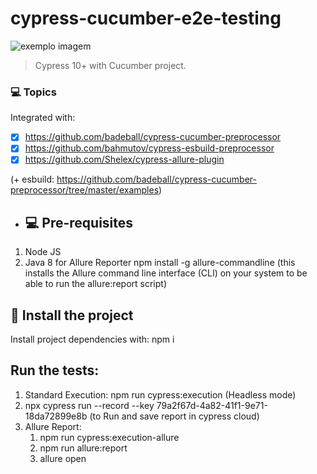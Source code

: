 # cypress-cucumber-e2e-testing

<img src="https://media-exp1.licdn.com/dms/image/C4E0BAQF1dg2KtKFdPg/company-logo_200_200/0/1626295436859?e=2159024400&v=beta&t=Ib_T9PXXQxkHRKnj3Oe65EKuR6EAh01IgAA6IGvU0FY" alt="exemplo imagem">

> Cypress 10+ with Cucumber project.

### 💻 Topics

Integrated with:

- [x] https://github.com/badeball/cypress-cucumber-preprocessor
- [x] https://github.com/bahmutov/cypress-esbuild-preprocessor
- [x] https://github.com/Shelex/cypress-allure-plugin

(+ esbuild: https://github.com/badeball/cypress-cucumber-preprocessor/tree/master/examples)

- ## 💻 Pre-requisites

1. Node JS
2. Java 8 for Allure Reporter
npm install -g allure-commandline (this installs the Allure command line interface (CLI) on your system to be able to run the allure:report script)

## 🚀 Install the project

Install project dependencies with: npm i

## Run the tests:

1. Standard Execution: npm run cypress:execution (Headless mode)
2. npx cypress run --record --key 79a2f67d-4a82-41f1-9e71-18da72899e8b (to Run and save report in cypress cloud)
3. Allure Report: 
   1. npm run cypress:execution-allure
   2. npm run allure:report
   3. allure open
